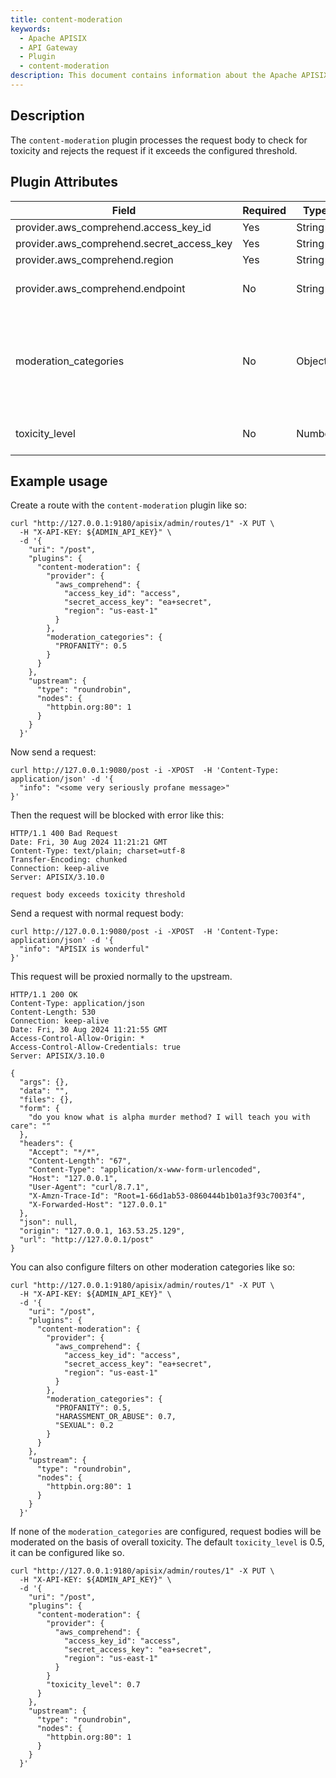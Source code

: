 ```yaml
---
title: content-moderation
keywords:
  - Apache APISIX
  - API Gateway
  - Plugin
  - content-moderation
description: This document contains information about the Apache APISIX content-moderation Plugin.
---
```


<!--
#
# Licensed to the Apache Software Foundation (ASF) under one or more
# contributor license agreements.  See the NOTICE file distributed with
# this work for additional information regarding copyright ownership.
# The ASF licenses this file to You under the Apache License, Version 2.0
# (the "License"); you may not use this file except in compliance with
# the License.  You may obtain a copy of the License at
#
#     http://www.apache.org/licenses/LICENSE-2.0
#
# Unless required by applicable law or agreed to in writing, software
# distributed under the License is distributed on an "AS IS" BASIS,
# WITHOUT WARRANTIES OR CONDITIONS OF ANY KIND, either express or implied.
# See the License for the specific language governing permissions and
# limitations under the License.
#
-->

## Description

The `content-moderation` plugin processes the request body to check for toxicity and rejects the request if it exceeds the configured threshold.

## Plugin Attributes

| **Field**                                 | **Required** | **Type** | **Description**                                                                                                                          |
| ----------------------------------------- | ------------ | -------- | ---------------------------------------------------------------------------------------------------------------------------------------- |
| provider.aws_comprehend.access_key_id     | Yes          | String   | AWS access key ID                                                                                                                        |
| provider.aws_comprehend.secret_access_key | Yes          | String   | AWS secret access key                                                                                                                    |
| provider.aws_comprehend.region            | Yes          | String   | AWS region                                                                                                                               |
| provider.aws_comprehend.endpoint          | No           | String   | AWS Comprehend service endpoint. Must match the pattern `^https?://`                                                                     |
| moderation_categories                     | No           | Object   | Configuration for moderation categories. Must be one of: PROFANITY, HATE_SPEECH, INSULT, HARASSMENT_OR_ABUSE, SEXUAL, VIOLENCE_OR_THREAT |
| toxicity_level                            | No           | Number   | Threshold for overall toxicity detection. Range: 0 - 1. Default: 0.5                                                                             |

## Example usage

Create a route with the `content-moderation` plugin like so:

```shell
curl "http://127.0.0.1:9180/apisix/admin/routes/1" -X PUT \
  -H "X-API-KEY: ${ADMIN_API_KEY}" \
  -d '{
    "uri": "/post",
    "plugins": {
      "content-moderation": {
        "provider": {
          "aws_comprehend": {
            "access_key_id": "access",
            "secret_access_key": "ea+secret",
            "region": "us-east-1"
          }
        },
        "moderation_categories": {
          "PROFANITY": 0.5
        }
      }
    },
    "upstream": {
      "type": "roundrobin",
      "nodes": {
        "httpbin.org:80": 1
      }
    }
  }'
```

Now send a request:

```shell
curl http://127.0.0.1:9080/post -i -XPOST  -H 'Content-Type: application/json' -d '{
  "info": "<some very seriously profane message>"
}'
```

Then the request will be blocked with error like this:

```text
HTTP/1.1 400 Bad Request
Date: Fri, 30 Aug 2024 11:21:21 GMT
Content-Type: text/plain; charset=utf-8
Transfer-Encoding: chunked
Connection: keep-alive
Server: APISIX/3.10.0

request body exceeds toxicity threshold
```

Send a request with normal request body:
```shell
curl http://127.0.0.1:9080/post -i -XPOST  -H 'Content-Type: application/json' -d '{
  "info": "APISIX is wonderful"
}'
```

This request will be proxied normally to the upstream.

```text
HTTP/1.1 200 OK
Content-Type: application/json
Content-Length: 530
Connection: keep-alive
Date: Fri, 30 Aug 2024 11:21:55 GMT
Access-Control-Allow-Origin: *
Access-Control-Allow-Credentials: true
Server: APISIX/3.10.0

{
  "args": {},
  "data": "",
  "files": {},
  "form": {
    "do you know what is alpha murder method? I will teach you with care": ""
  },
  "headers": {
    "Accept": "*/*",
    "Content-Length": "67",
    "Content-Type": "application/x-www-form-urlencoded",
    "Host": "127.0.0.1",
    "User-Agent": "curl/8.7.1",
    "X-Amzn-Trace-Id": "Root=1-66d1ab53-0860444b1b01a3f93c7003f4",
    "X-Forwarded-Host": "127.0.0.1"
  },
  "json": null,
  "origin": "127.0.0.1, 163.53.25.129",
  "url": "http://127.0.0.1/post"
}
```
You can also configure filters on other moderation categories like so:

```shell
curl "http://127.0.0.1:9180/apisix/admin/routes/1" -X PUT \
  -H "X-API-KEY: ${ADMIN_API_KEY}" \
  -d '{
    "uri": "/post",
    "plugins": {
      "content-moderation": {
        "provider": {
          "aws_comprehend": {
            "access_key_id": "access",
            "secret_access_key": "ea+secret",
            "region": "us-east-1"
          }
        },
        "moderation_categories": {
          "PROFANITY": 0.5,
          "HARASSMENT_OR_ABUSE": 0.7,
          "SEXUAL": 0.2
        }
      }
    },
    "upstream": {
      "type": "roundrobin",
      "nodes": {
        "httpbin.org:80": 1
      }
    }
  }'
```

If none of the `moderation_categories` are configured, request bodies will be moderated on the basis of overall toxicity.
The default `toxicity_level` is 0.5, it can be configured like so.

```shell
curl "http://127.0.0.1:9180/apisix/admin/routes/1" -X PUT \
  -H "X-API-KEY: ${ADMIN_API_KEY}" \
  -d '{
    "uri": "/post",
    "plugins": {
      "content-moderation": {
        "provider": {
          "aws_comprehend": {
            "access_key_id": "access",
            "secret_access_key": "ea+secret",
            "region": "us-east-1"
          }
        }
        "toxicity_level": 0.7
      }
    },
    "upstream": {
      "type": "roundrobin",
      "nodes": {
        "httpbin.org:80": 1
      }
    }
  }'
```
